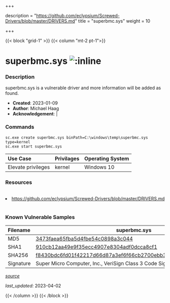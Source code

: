 +++

description = "https://github.com/eclypsium/Screwed-Drivers/blob/master/DRIVERS.md"
title = "superbmc.sys"
weight = 10

+++


{{< block "grid-1" >}}
{{< column "mt-2 pt-1">}}


# superbmc.sys ![:inline](/images/twitter_verified.png) 


### Description

superbmc.sys is a vulnerable driver and more information will be added as found.

- **Created**: 2023-01-09
- **Author**: Michael Haag
- **Acknowledgement**:  | [](https://twitter.com/)

### Commands

```
sc.exe create superbmc.sys binPath=C:\windows\temp\superbmc.sys type=kernel
sc.exe start superbmc.sys
```

| Use Case | Privilages | Operating System | 
|:---- | ---- | ---- |
| Elevate privileges | kernel | Windows 10 |

### Resources
<br>
<li><a href=" https://github.com/eclypsium/Screwed-Drivers/blob/master/DRIVERS.md"> https://github.com/eclypsium/Screwed-Drivers/blob/master/DRIVERS.md</a></li>
<br>

### Known Vulnerable Samples

| Filename | superbmc.sys |
|:---- | ---- | 
| MD5 | <a href="https://www.virustotal.com/gui/file/3473faea65fba5d4fbe54c0898a3c044">3473faea65fba5d4fbe54c0898a3c044</a> |
| SHA1 | <a href="https://www.virustotal.com/gui/file/910cb12aa49e9f35ecc4907e8304adf0dcca8cf1">910cb12aa49e9f35ecc4907e8304adf0dcca8cf1</a> |
| SHA256 | <a href="https://www.virustotal.com/gui/file/f8430bdc6fd01f42217d66d87a3ef6f66cb2700ebb39c4f25c8b851858cc4b35">f8430bdc6fd01f42217d66d87a3ef6f66cb2700ebb39c4f25c8b851858cc4b35</a> |
| Signature | Super Micro Computer, Inc., VeriSign Class 3 Code Signing 2010 CA, VeriSign   |


[*source*](https://github.com/magicsword-io/LOLDrivers/tree/main/yaml/superbmc.sys.yml)

*last_updated:* 2023-04-02








{{< /column >}}
{{< /block >}}
